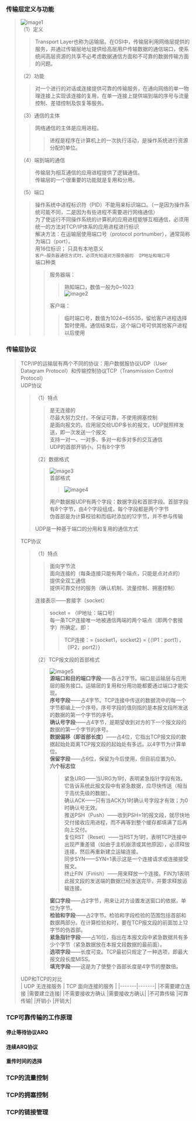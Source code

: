 ### 传输层定义与功能  
> ![image1]()  
> （1）定义  
>> Transport Layer也称为运输层。在OSI中，传输层利用网络层提供的服务，并通过传输层地址提供给高层用户传输数据的通信端口，使系统间高层资源的共享不必考虑数据通信方面和不可靠的数据传输方面的问题。  
>
> （2）功能  
>> 对一个进行的对话或连接提供可靠的传输服务，在通向网络的单一物理连接上实现该连接的复用，在单一连接上提供端到端的序号与流量控制、差错控制及恢复等服务。  
>
>（3）通信的主体  
>> 网络通信的主体是应用进程。  
>>> 进程是程序在计算机上的一次执行活动，是操作系统进行资源分配的单位。  
>>
>
>（4）端到端的通信    
>> 传输层为相互通信的应用进程提供了逻辑通信。  
>> 传输层的一个很重要的功能就是复用和分用。  
>
> （5）端口  
>> 操作系统中进程标识符（PID）不能用来标识端口。（一是因为操作系统可能不同，二是因为有些进程不需要进行网络通信）  
>> 为了使运行不同操作系统的计算机的应用进程能够互相通信，必须用统一的方法对TCP/IP体系的应用进程进行标识  
>> 解决方法：在运输层使用端口号（protocol portnumber），通常简称为端口（port）。  
>> 用16位标识； 只具有本地意义  
>> `客户—服务器通信方式时，必须先知道对方服务器的  IP地址和端口号`  
>> 端口种类  
>>> 服务器端：  
>>>> 熟知端口，数值一般为0~1023  
>>>> ![image2]()  
>>>
>>> 客户端： 
>>>> 临时端口号，数值为1024~65535，留给客户进程选择暂时使用。通信结束后，这个端口号可供其他客户进程以后使用  
>>> 
>>
> 

### 传输层协议  
> TCP/IP的运输层有两个不同的协议：用户数据报协议UDP（User Datagram Protocol）和传输控制协议TCP（Transmission Control Protocol）  
> UDP协议  
>> （1）特点  
>>> 是无连接的  
>>> 尽最大努力交付，不保证可靠，不使用拥塞控制  
>>> 是面向报文的。应用层交给UDP多长的报文，UDP就照样发送，即一次发送一个报文  
>>> 支持一对一、一对多、多对一和多对多的交互通信  
>>> UDP的首部开销小，只有8个字节  
>>
>> （2）数据格式  
>>> ![image3]()  
>>> 首部格式  
>>>> ![image4]()  
>>>
>>> 用户数据报UDP有两个字段：数据字段和首部字段。首部字段有8个字节，由4个字段组成，每个字段都是两个字节  
>>> 伪首部是为计算校验和而临时添加的12字节，并不参与传输  
>>
>> UDP是一种基于端口的分用和复用的通信方式  
>
> TCP协议  
>> （1）特点  
>>> 面向字节流  
>>> 面向连接的（每条连接只能有两个端点，只能是点对点的）  
>>> 提供全双工通信  
>>> 提供可靠交付的服务（确认机制、流量控制、拥塞控制）  
>>
>> 连接表示——套接字（socket）  
>>> socket = （IP地址：端口号）  
>>> 每一条TCP连接唯一地被通信两端的两个端点（即两个套接字）所确定。即：  
>>>> TCP连接：= {socket1，socket2} = {（IP1：port1），（IP2，port2）}  
>>
>> （2）TCP报文段的首部格式  
>>> ![image5]()  
>>> **源端口和目的端口字段**——各占2字节。端口是运输层与应用层的服务接口。运输层的复用和分用功能都要通过端口才能实现。  
>>> **序号字段**——占4字节。TCP连接中传送的数据流中的每一个字节都编上一个序号。序号字段的值则指的是本报文段所发送的数据的第一个字节的序号。  
>>> **确认号字段**——占4字节，是期望收到对方的下一个报文段的数据的第一个字节的序号。  
>>> **数据偏移（即首部长度）**——占4位，它指出TCP报文段的数据起始处距离TCP报文段的起始处有多远。以4字节为计算单位。  
>>> **保留字段**——占6位，保留为今后使用，但目前应置为0。  
>>> **六个标志位**  
>>>> 紧急URG——当URG为1时，表明紧急指针字段有效。它告诉系统此报文段中有紧急数据，应尽快传送（相当于高优先级的数据）。  
>>>> 确认ACK——只有当ACK为1时确认号字段才有效；为0时确认号无效。  
>>>> 推送PSH（Push）——收到PSH=1的报文段，就尽快地交付接收应用进程，而不再等到整个缓存都填满了后再向上交付。  
>>>> 复位RST（Reset）——当RST为1时，表明TCP连接中出现严重差错（如由于主机崩溃或其他原因），必须释放连接，然后再重新建立运输连接。  
>>>> 同步SYN——SYN=1表示这是一个连接请求或连接接受报文。  
>>>> 终止FIN（Finish）——用来释放一个连接。FIN为1表明此报文段的发送端的数据已经发送完毕，并要求释放运输连接。  
>>>
>>> **窗口字段**——占2字节，用来让对方设置发送窗口的依据，单位为字节。  
>>> **检验和字段**——占2字节。检验和字段检验的范围包括首部和数据两部分。在计算检验和时，要在TCP报文段的前面加上12字节的伪首部。  
>>> **紧急指针字段**——占16位，指出在本报文段中紧急数据共有多少个字节（紧急数据放在本报文段数据的最前面）。  
>>> **选项字段**——长度可变。TCP最初只规定了一种选项，即最大报文段长度MISS。  
>>> **填充字段**——这是为了使整个首部长度是4字节的整数倍。  
>>
>
> UDP和TCP的对比  
| UDP 无连接服务 |  TCP 面向连接的服务 |
|-------|-------|
|不需要建立连接  |需要建立连接|
|不需要接收方确认  |需要接收方确认|
|不可靠传输  |可靠传输|
|开销小  |开销大|

### TCP可靠传输的工作原理  
#### 停止等待协议ARQ  
#### 连续ARQ协议  
#### 重传时间的选择  
### TCP的流量控制  
### TCP的拥塞控制  
### TCP的链接管理  
